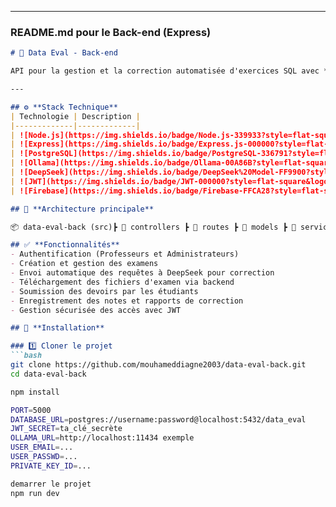 
---

### **README.md pour le Back-end (Express)**

```markdown
# 🚀 Data Eval - Back-end

API pour la gestion et la correction automatisée d'exercices SQL avec **DeepSeek (Ollama)**.

---

## ⚙️ **Stack Technique**
| Technologie | Description |
|-------------|-------------|
| ![Node.js](https://img.shields.io/badge/Node.js-339933?style=flat-square&logo=nodedotjs&logoColor=white) | Environnement d'exécution JavaScript |
| ![Express](https://img.shields.io/badge/Express.js-000000?style=flat-square&logo=express&logoColor=white) | Framework backend minimaliste |
| ![PostgreSQL](https://img.shields.io/badge/PostgreSQL-336791?style=flat-square&logo=postgresql&logoColor=white) | Base de données relationnelle |
| ![Ollama](https://img.shields.io/badge/Ollama-00A86B?style=flat-square) | Serveur local de LLM pour correction automatisée |
| ![DeepSeek](https://img.shields.io/badge/DeepSeek%20Model-FF9900?style=flat-square) | Modèle IA utilisé pour générer et corriger des requêtes SQL |
| ![JWT](https://img.shields.io/badge/JWT-000000?style=flat-square&logo=jsonwebtokens&logoColor=white) | Authentification sécurisée |
| ![Firebase](https://img.shields.io/badge/Firebase-FFCA28?style=flat-square&logo=firebase&logoColor=white) | Stockage des fichiers d'examen |

## 📁 **Architecture principale**

📦 data-eval-back (src)┣ 📂 controllers ┣ 📂 routes ┣ 📂 models ┣ 📂 services ┣ 📂 middlewares ┣ 📂 utils ┣ 📜 server.js  ┗ 📜 package.json

## ✅ **Fonctionnalités**
- Authentification (Professeurs et Administrateurs)
- Création et gestion des examens
- Envoi automatique des requêtes à DeepSeek pour correction
- Téléchargement des fichiers d'examen via backend
- Soumission des devoirs par les étudiants
- Enregistrement des notes et rapports de correction
- Gestion sécurisée des accès avec JWT

## 🚀 **Installation**

### 1️⃣ Cloner le projet
```bash
git clone https://github.com/mouhameddiagne2003/data-eval-back.git
cd data-eval-back

npm install

PORT=5000
DATABASE_URL=postgres://username:password@localhost:5432/data_eval
JWT_SECRET=ta_clé_secrète
OLLAMA_URL=http://localhost:11434 exemple
USER_EMAIL=...
USER_PASSWD=...
PRIVATE_KEY_ID=...

demarrer le projet
npm run dev

